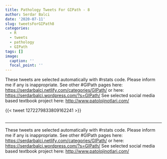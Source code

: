 ```yaml
---
title: Pathology Tweets For GIPath - 8
author: Serdar Balci
date: '2020-07-11'
slug: tweetsForGIPath8
categories:
  - R
  - tweets
  - pathology
  - GIPath
tags: []
image:
  caption: ''
  focal_point: ''
---
```



These tweets are selected automatically with #rstats code. Please inform me if any is inappropriate.
See other #GIPath pages here: https://serdarbalci.netlify.com/categories/GIPath/  or here: https://serdarbalci.wordpress.com/?s=GIPath/ 
See selected social media based textbook project here: http://www.patolojinotlari.com/

{{< tweet 1272279833809162241 >}}
<br>
<br>
<hr>


These tweets are selected automatically with #rstats code. Please inform me if any is inappropriate.
See other #GIPath pages here: https://serdarbalci.netlify.com/categories/GIPath/  or here: https://serdarbalci.wordpress.com/?s=GIPath/ 
See selected social media based textbook project here: http://www.patolojinotlari.com/
